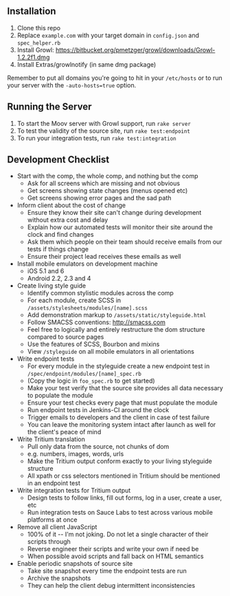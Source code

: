 ## Installation

1. Clone this repo
1. Replace `example.com` with your target domain in `config.json` and `spec_helper.rb`
1. Install Growl: https://bitbucket.org/pmetzger/growl/downloads/Growl-1.2.2f1.dmg
1. Install Extras/growlnotify (in same dmg package)

Remember to put all domains you're going to hit in your `/etc/hosts`
or to run your server with the `-auto-hosts=true` option.

## Running the Server

1. To start the Moov server with Growl support, run `rake server`
1. To test the validity of the source site, run `rake test:endpoint`
1. To run your integration tests, run `rake test:integration`

## Development Checklist

* Start with the comp, the whole comp, and nothing but the comp
    - Ask for all screens which are missing and not obvious
    - Get screens showing state changes (menus opened etc)
    - Get screens showing error pages and the sad path
* Inform client about the cost of change
    - Ensure they know their site can't change during development without extra cost and delay
    - Explain how our automated tests will monitor their site around the clock and find changes
    - Ask them which people on their team should receive emails from our tests if things change
    - Ensure their project lead receives these emails as well
* Install mobile emulators on development machine
    - iOS 5.1 and 6
    - Android 2.2, 2.3 and 4
* Create living style guide
    - Identify common stylistic modules across the comp
    - For each module, create SCSS in `/assets/stylesheets/modules/[name].scss`
    - Add demonstration markup to `/assets/static/styleguide.html`
    - Follow SMACSS conventions: http://smacss.com
    - Feel free to logically and entirely restructure the dom structure compared to source pages
    - Use the features of SCSS, Bourbon and mixins
    - View `/styleguide` on all mobile emulators in all orientations
* Write endpoint tests
    - For every module in the styleguide create a new endpoint test in `/spec/endpoint/modules/[name]_spec.rb`
    - (Copy the logic in `foo_spec.rb` to get started)
    - Make your test verify that the source site provides all data necessary to populate the module
    - Ensure your test checks every page that must populate the module
    - Run endpoint tests in Jenkins-CI around the clock
    - Trigger emails to developers and the client in case of test failure
    - You can leave the monitoring system intact after launch as well for the client's peace of mind
* Write Tritium translation
    - Pull only data from the source, not chunks of dom
    - e.g. numbers, images, words, urls
    - Make the Tritium output conform exactly to your living styleguide structure
    - All xpath or css selectors mentioned in Tritium should be mentioned in an endpoint test
* Write integration tests for Tritium output
    - Design tests to follow links, fill out forms, log in a user, create a user, etc
    - Run integration tests on Sauce Labs to test across various mobile platforms at once
* Remove all client JavaScript
    - 100% of it -- I'm not joking. Do not let a single character of their scripts through
    - Reverse engineer their scripts and write your own if need be
    - When possible avoid scripts and fall back on HTML semantics
* Enable periodic snapshots of source site
    - Take site snapshot every time the endpoint tests are run
    - Archive the snapshots
    - They can help the client debug intermittent inconsistencies

